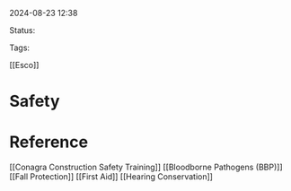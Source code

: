
2024-08-23 12:38

Status:

Tags:

[[Esco]]

# Safety


# Reference

[[Conagra Construction Safety Training]]
[[Bloodborne Pathogens (BBP)]]
[[Fall Protection]]
[[First Aid]]
[[Hearing Conservation]]

